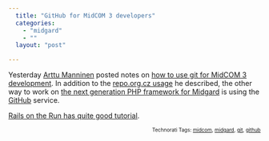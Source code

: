 ```yaml
---
  title: "GitHub for MidCOM 3 developers"
  categories: 
    - "midgard"
    - ""
  layout: "post"

---
```

<p>
Yesterday <a href="http://www.kaktus.cc/">Arttu Manninen</a> posted notes on <a href="http://www.kaktus.cc/weblog/view/1207837374.html">how to use git for MidCOM 3 development</a>. In addition to the <a href="http://repo.or.cz/w/midcom.git">repo.org.cz usage</a> he described, the other way to work on <a href="http://bergie.iki.fi/blog/midcom_3_at_a_glance.html">the next generation PHP framework for Midgard</a> is using the <a href="http://github.com/bergie/midcom">GitHub</a> service.
</p><p>
<a href="http://railsontherun.com/2008/3/3/how-to-use-github-and-submit-a-patch">Rails on the Run has quite good tutorial</a>.
</p>
<p style="text-align:right;font-size:10px;">Technorati Tags: <a href="http://www.technorati.com/tag/midcom">midcom</a>, <a href="http://www.technorati.com/tag/midgard">midgard</a>, <a href="http://www.technorati.com/tag/git">git</a>, <a href="http://www.technorati.com/tag/github">github</a></p>